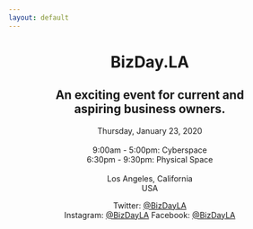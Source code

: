 ```yaml
---
layout: default
---
```

<center>
<h1>BizDay.LA</h1>

<h2>An exciting event for current and<br/> aspiring business owners.</h2>

<p>
Thursday, January 23, 2020<br/>&nbsp;<br/>
9:00am - 5:00pm: Cyberspace<br/>
6:30pm - 9:30pm: Physical Space<br/>&nbsp;<br/>
Los Angeles, California<br/>
USA
</p>
<p>
Twitter: <a href="https://twitter.com/bizdayla">@BizDayLA</a><br/>
Instagram: <a href="https://instagram.com/bizdayla">@BizDayLA</a>
Facebook: <a href="https://facebook.com/bizdayla">@BizDayLA</a><br/>
</p>
</center>
